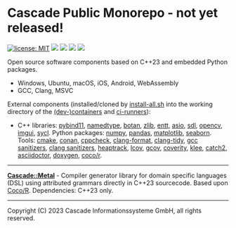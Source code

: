 # Cascade Public Monorepo - not yet released!

[![license: MIT](https://img.shields.io/badge/license-mit-brightgreen.svg)](https://opensource.org/licenses/MIT)
[![](https://github.com/cascade-gmbh/cascade-public/actions/workflows/build.yml/badge.svg)](.github/workflows/build.yml)
[![](https://github.com/cascade-gmbh/cascade-public/actions/workflows/test.yml/badge.svg)](.github/workflows/test.yml)
[![](https://github.com/cascade-gmbh/cascade-public/actions/workflows/doc.yml/badgle.svg)](.github/workflows/doc.yml)
[![](https://github.com/cascade-gmbh/cascade-public/actions/workflows/deploy.yml/badge.svg)](.github/workflows/deploy.yml)

Open source software components based on C++23 and embedded Python packages.

- Windows, Ubuntu, macOS, iOS, Android, WebAssembly 
- GCC, Clang, MSVC

External components (installed/cloned by [install-all.sh](.github/scripts/install-all.sh) into the working directory of the [(dev-)containers](.github/container) and [ci-runners](.github/workflows)):

- C++ libraries:
  [pybind11](https://github.com/pybind/pybind11),
  [namedtype](https://github.com/joboccara/NamedType),
  [botan](https://github.com/randombit/botan),
  [zlib](https://github.com/madler/zlib),
  [entt](https://github.com/skypjack/entt),
  [asio](https://github.com/chriskohlhoff/asio),
  [sdl](https://github.com/libsdl-org/SDL),
  [opencv](https://github.com/opencv/opencv),
  [imgui](https://github.com/ocornut/imgui.git),
  [sycl](https://github.com/codeplaysoftware/computecpp-sdk.git).
Python packages:
  [numpy](https://github.com/numpy/numpy),
  [pandas](https://github.com/pandas-dev/pandas),
  [matplotlib](https://github.com/matplotlib/matplotlib),
  [seaborn](https://github.com/mwaskom/seaborn).
Tools:
  [cmake](),
  [conan](),
  [cppcheck](),
  [clang-format](),
  [clang-tidy](),
  [gcc sanitizers](),
  [clang sanitizers](),
  [heaptrack](),
  [lcov](),
  [gcov](),
  [coverity](),
  [klee](https://github.com/klee/klee),
  [catch2](https://github.com/catchorg/Catch2),
  [asciidoctor](https://github.com/asciidoctor/asciidoctor),
  [doxygen](https://github.com/doxygen/doxygen),
  [coco/r](https://github.com/mingodad/CocoR-CPP).

---

[**Cascade::Metal**](components/metal) - Compiler generator library for domain specific languages (DSL) using attributed grammars directly in C++23 sourcecode. Based upon [Coco/R](https://github.com/mingodad/CocoR-CPP). Dependencies: C++23 only.

---

Copyright (C) 2023 Cascade Informationssysteme GmbH, all rights reserved.

